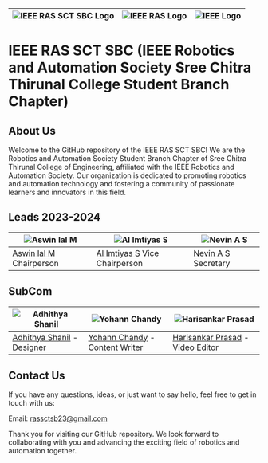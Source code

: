 | ![IEEE RAS SCT SBC Logo](https://drive.google.com/uc?export=view&id=1iYAN2mHqSzWFYmbAuDyXXmtFFXEJfHvP) | ![IEEE RAS Logo](https://drive.google.com/uc?export=view&id=1trkjQEIOR4l5F7ox4jPL5z4rJ3QtxSFR) | ![IEEE Logo](https://drive.google.com/uc?export=view&id=1pUeaquwNuXxepHiPIZ-d8zhMuKEQPeoA) |
| --- | --- | --- |

# IEEE RAS SCT SBC (IEEE Robotics and Automation Society Sree Chitra Thirunal College Student Branch Chapter)  

## About Us  

Welcome to the GitHub repository of the IEEE RAS SCT SBC! We are the Robotics and Automation Society Student Branch Chapter of Sree Chitra Thirunal College of Engineering, affiliated with the IEEE Robotics and Automation Society. Our organization is dedicated to promoting robotics and automation technology and fostering a community of passionate learners and innovators in this field.  

## Leads 2023-2024

| ![Aswin lal M](https://media.licdn.com/dms/image/D4D03AQGrHWVGbdxmcg/profile-displayphoto-shrink_200_200/0/1670872746525?e=1700697600&v=beta&t=PIbdQDjwxxgQSW5l0FGfMKym8uJT-y3Y8u213HmsJJ4) | ![Al Imtiyas S](https://media.licdn.com/dms/image/D5603AQFcMHWeKBFzZg/profile-displayphoto-shrink_200_200/0/1692021028908?e=1700697600&v=beta&t=WhZADn5D-V2Mo3Va6gBIz2-dJ95duI7t_9fHmzrU_c8) | ![Nevin A S](https://media.licdn.com/dms/image/D5603AQFlmYMFu--FGQ/profile-displayphoto-shrink_200_200/0/1678973607393?e=1700697600&v=beta&t=47kSeFqSnIoOkxPa8lSLLus303ndW2b8kD1pDUGq_0k) |
| --- | --- | --- |
| [Aswin lal M](https://aswnss.vercel.app)  Chairperson | [Al Imtiyas S](https://www.linkedin.com/in/reimtiyaz)  Vice Chairperson | [Nevin A S](https://www.linkedin.com/in/nevinas)  Secretary |

## SubCom

| ![Adhithya Shanil](https://media.licdn.com/dms/image/D4D03AQFtKtdzxNrJXQ/profile-displayphoto-shrink_200_200/0/1664799782538?e=1700697600&v=beta&t=c-3eGwoFxP6jCnUKRqlusMgG2Ue4SQXF8j_HGHW7Exc) | ![Yohann Chandy](https://media.licdn.com/dms/image/D5603AQEgsTIDJoVF5w/profile-displayphoto-shrink_200_200/0/1683645520492?e=1700697600&v=beta&t=4fXAUQuXIVWjTnEV51OdOrnasHxm8239piCaNf95jb0) | ![Harisankar Prasad](https://media.licdn.com/dms/image/D4D03AQGHt9YKyzXMuQ/profile-displayphoto-shrink_200_200/0/1680368585713?e=1700697600&v=beta&t=Ji4ID7upbdLJ0oMo14udFelNxJje7icRlI8hSrdxdgI) |
| --- | --- | --- |
| [Adhithya Shanil](https://www.linkedin.com/in/adhithya-shanil-62b774252) - Designer | [Yohann Chandy](https://www.linkedin.com/in/yohann-chandy-6b6403271) - Content Writer | [Harisankar Prasad](https://www.linkedin.com/in/harisankar-prasad-4593a3270) - Video Editor |  



## Contact Us

If you have any questions, ideas, or just want to say hello, feel free to get in touch with us:  

Email: rassctsb23@gmail.com  

Thank you for visiting our GitHub repository. We look forward to collaborating with you and advancing the exciting field of robotics and automation together.
